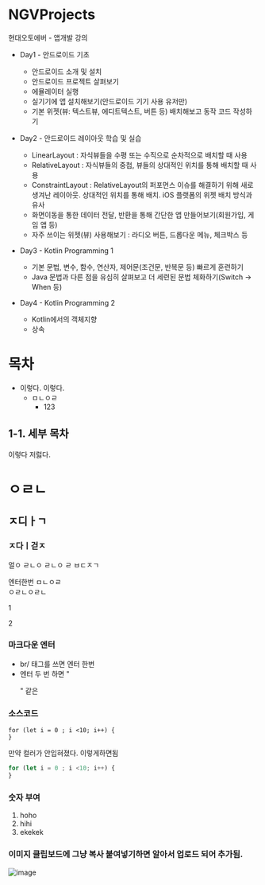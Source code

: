 # NGVProjects

현대오토에버 - 앱개발 강의

* Day1 - 안드로이드 기초
  * 안드로이드 소개 및 설치
  * 안드로이드 프로젝트 살펴보기
  * 에뮬레이터 실행
  * 실기기에 앱 설치해보기(안드로이드 기기 사용 유저만)
  * 기본 위젯(뷰: 텍스트뷰, 에디트텍스트, 버튼 등) 배치해보고 동작 코드 작성하기

* Day2 - 안드로이드 레이아웃 학습 및 실습
  * LinearLayout : 자식뷰들을 수평 또는 수직으로 순차적으로 배치할 때 사용
  * RelativeLayout : 자식뷰들의 중첩, 뷰들의 상대적인 위치를 통해 배치할 때 사용
  * ConstraintLayout : RelativeLayout의 퍼포먼스 이슈를 해결하기 위해 새로 생겨난 레이아웃. 상대적인 위치를 통해 배치. iOS 플랫폼의 위젯 배치 방식과 유사
  * 화면이동을 통한 데이터 전달, 반환을 통해 간단한 앱 만들어보기(회원가입, 게임 앱 등)
  * 자주 쓰이는 위젯(뷰) 사용해보기 : 라디오 버튼, 드롭다운 메뉴, 체크박스 등

* Day3 - Kotlin Programming 1
  * 기본 문법, 변수, 함수, 연산자, 제어문(조건문, 반복문 등) 빠르게 훈련하기
  * Java 문법과 다른 점을 유심히 살펴보고 더 세련된 문법 체화하기(Switch -> When 등)
 
* Day4 - Kotlin Programming 2
  * Kotlin에서의 객체지향
  * 상속

# 목차
- 이렇다. 이렇다.
  - ㅁㄴㅇㄹ
    - 123

## 1-1. 세부 목차
이렇다 
저럻다.


# ㅇㄹㄴ
## ㅈ디ㅏㄱ
### ㅈ다ㅣ걷ㅈ
얼ㅇ
ㄹㄴㅇ
ㄹㄴㅇ
ㄹ  ㅂㄷㅈㄱ

엔터한번
ㅁㄴㅇㄹ<br/>
ㅇㄹㄴㅇㄹㄴ

1
<p></p>
2

### 마크다운 엔터
* br/ 태그를 쓰면 엔터 한번
* 엔터 두 번 하면 "<p>" 같은

### 소스코드
```
for (let i = 0 ; i <10; i++) {
}
```

만약 컬러가 안입혀졌다.
이렇게하면됨
```javascript
for (let i = 0 ; i <10; i++) {
}
```

### 숫자 부여
1. hoho
2. hihi
3. ekekek

### 이미지 클립보드에 그냥 복사 붙여넣기하면 알아서 업로드 되어 추가됨.
![image](https://github.com/user-attachments/assets/89c3fd72-5099-4936-a7f5-6abc4e4f0da9)



